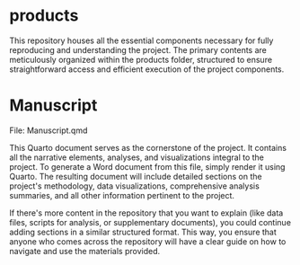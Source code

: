 # products

This repository houses all the essential components necessary for fully reproducing and understanding the project. The primary contents are meticulously organized within the products folder, structured to ensure straightforward access and efficient execution of the project components.


# Manuscript

File: Manuscript.qmd

This Quarto document serves as the cornerstone of the project. It contains all the narrative elements, analyses, and visualizations integral to the project. To generate a Word document from this file, simply render it using Quarto. The resulting document will include detailed sections on the project's methodology, data visualizations, comprehensive analysis summaries, and all other information pertinent to the project.

If there's more content in the repository that you want to explain (like data files, scripts for analysis, or supplementary documents), you could continue adding sections in a similar structured format. This way, you ensure that anyone who comes across the repository will have a clear guide on how to navigate and use the materials provided.